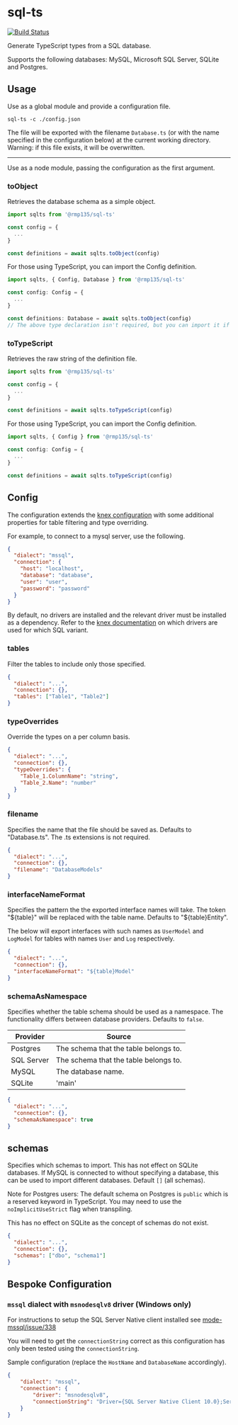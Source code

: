 # sql-ts

[![Build Status](https://travis-ci.org/rmp135/sql-ts.svg?branch=master)](https://travis-ci.org/rmp135/sql-ts)

Generate TypeScript types from a SQL database.

Supports the following databases: MySQL, Microsoft SQL Server, SQLite and Postgres.

## Usage

Use as a global module and provide a configuration file.

`sql-ts -c ./config.json`

The file will be exported with the filename `Database.ts` (or with the name specified in the configuration below) at the current working directory. Warning: if this file exists, it will be overwritten.

---

Use as a node module, passing the configuration as the first argument.

### toObject

Retrieves the database schema as a simple object.

```javascript
import sqlts from '@rmp135/sql-ts'

const config = {
  ...
}

const definitions = await sqlts.toObject(config)
```

For those using TypeScript, you can import the Config definition.

```typescript
import sqlts, { Config, Database } from '@rmp135/sql-ts'

const config: Config = {
  ...
}

const definitions: Database = await sqlts.toObject(config)
// The above type declaration isn't required, but you can import it if you wish.
```

### toTypeScript

Retrieves the raw string of the definition file.

```javascript
import sqlts from '@rmp135/sql-ts'

const config = {
  ...
}

const definitions = await sqlts.toTypeScript(config)
```

For those using TypeScript, you can import the Config definition.

```typescript
import sqlts, { Config } from '@rmp135/sql-ts'

const config: Config = {
  ...
}

const definitions = await sqlts.toTypeScript(config)
```

## Config

The configuration extends the [knex configuration](http://knexjs.org/#Installation-client) with some additional properties for table filtering and type overriding.

For example, to connect to a mysql server, use the following.

```json
{
  "dialect": "mssql",
  "connection": {
    "host": "localhost",
    "database": "database",
    "user": "user",
    "password": "password"
  }
}
```

By default, no drivers are installed and the relevant driver must be installed as a dependency. Refer to the [knex documentation](http://knexjs.org/#Installation-node) on which drivers are used for which SQL variant. 

### tables

Filter the tables to include only those specified.

```json
{
  "dialect": "...",
  "connection": {},
  "tables": ["Table1", "Table2"]
}
```

### typeOverrides

Override the types on a per column basis.

```json
{
  "dialect": "...",
  "connection": {},
  "typeOverrides": {
    "Table_1.ColumnName": "string",
    "Table_2.Name": "number"
  }
}
```

### filename

Specifies the name that the file should be saved as. Defaults to "Database.ts". The .ts extensions is not required.

```json
{
  "dialect": "...",
  "connection": {},
  "filename": "DatabaseModels"
}
```

### interfaceNameFormat

Specifies the pattern the the exported interface names will take. The token "${table}" will be replaced with the table name. Defaults to "${table}Entity".

The below will export interfaces with such names as `UserModel` and `LogModel` for tables with names `User` and `Log` respectively.

```json
{
  "dialect": "...",
  "connection": {},
  "interfaceNameFormat": "${table}Model"
}
```

### schemaAsNamespace

Specifies whether the table schema should be used as a namespace. The functionality differs between database providers. Defaults to `false`.

Provider   | Source
-----------|-------------
Postgres   | The schema that the table belongs to.
SQL Server | The schema that the table belongs to.
MySQL      | The database name.
SQLite     | 'main'


```json
{
  "dialect": "...",
  "connection": {},
  "schemaAsNamespace": true
}
```

## schemas

Specifies which schemas to import. This has not effect on SQLite databases. If MySQL is connected to without specifying a database, this can be used to import different databases. Default `[]` (all schemas).

Note for Postgres users: The default schema on Postgres is `public` which is a reserved keyword in TypeScript. You may need to use the `noImplicitUseStrict` flag when transpiling.

This has no effect on SQLite as the concept of schemas do not exist. 

```json
{
  "dialect": "...",
  "connection": {},
  "schemas": ["dbo", "schema1"]
}
```

## Bespoke Configuration

### `mssql` dialect with `msnodesqlv8` driver (Windows only)

For instructions to setup the SQL Server Native client installed see [mode-mssql/issue/338](https://github.com/patriksimek/node-mssql/issues/338#issuecomment-278400345)

You will need to get the `connectionString` correct as this configuration has only been tested using the `connectionString`.

Sample configuration (replace the `HostName` and `DatabaseName` accordingly).

```json
{
    "dialect": "mssql",
    "connection": {
        "driver": "msnodesqlv8",
        "connectionString": "Driver={SQL Server Native Client 10.0};Server=HostName;Database=DatabaseName;Trusted_Connection=yes;"
    }
}
```
